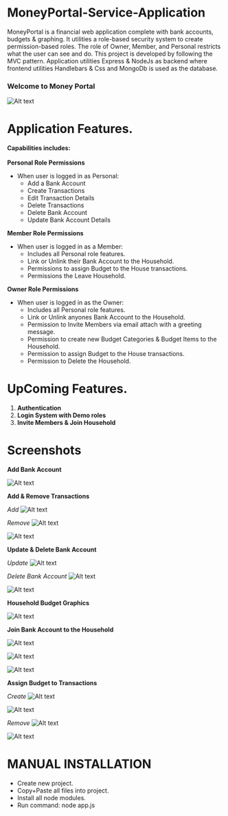# MoneyPortal-Service-Application

MoneyPortal is a financial web application complete with bank accounts, budgets & graphing. It utilities a role-based security system to create permission-based roles. The role of Owner, Member, and Personal restricts what the user can see and do.  This project is developed by following the MVC pattern. Application utilities Express & NodeJs as backend where frontend utilities Handlebars & Css and MongoDb is used as the database.

### Welcome to Money Portal #
![Alt text](Screenshots/Main.png)

# Application Features.
**Capabilities includes:**
  <br><br>
  **Personal Role Permissions**
 - When user is logged in as Personal:
    - Add a Bank Account
    - Create Transactions
    - Edit Transaction Details
    - Delete Transactions
    - Delete Bank Account
    - Update Bank Account Details
    
  **Member Role Permissions**
 - When user is logged in as a Member:
    - Includes all Personal role features.
    - Link or Unlink their Bank Account to the Household.
    - Permissions to assign Budget to the House transactions.
    - Permissions the Leave Household.
    
  **Owner Role Permissions**
 - When user is logged in as the Owner:
    - Includes all Personal role features.
    - Link or Unlink anyones Bank Account to the Household.
    - Permission to Invite Members via email attach with a greeting message.
    - Permission to create new Budget Categories & Budget Items to the Household.
    - Permission to assign Budget to the House transactions.
    - Permission to Delete the Household.
    
# UpComing Features.
  1.  **Authentication**
  2.  **Login System with Demo roles**
  3.  **Invite Members & Join Household**

# Screenshots

**Add Bank Account**

![Alt text](Screenshots/AddAccount.png)

**Add & Remove Transactions**

*Add*
![Alt text](Screenshots/AddTransaction2.png)

*Remove*
![Alt text](Screenshots/RemoveTransaction1.png)

![Alt text](Screenshots/RemoveTransaction2.png)

**Update & Delete Bank Account**

*Update*
![Alt text](Screenshots/UpdateAccount.png)

*Delete Bank Account*
![Alt text](Screenshots/DeleteAccount1.png)

![Alt text](Screenshots/DeleteAccount2.png)

**Household Budget Graphics**

![Alt text](Screenshots/Graphic2.png)

**Join Bank Account to the Household**

![Alt text](Screenshots/JoinAccount1.png)

![Alt text](Screenshots/JoinAccount2.png)

![Alt text](Screenshots/JoinAccount3.png)

**Assign Budget to Transactions**

*Create*
![Alt text](Screenshots/BudgetAssign1.png)

![Alt text](Screenshots/BudgetAssign2.png)

*Remove*
![Alt text](Screenshots/BudgetAssign3.png)

![Alt text](Screenshots/BudgetAssign4.png)


# MANUAL INSTALLATION

- Create new project.
- Copy+Paste all files into project.
- Install all node modules.
- Run command: node app.js
